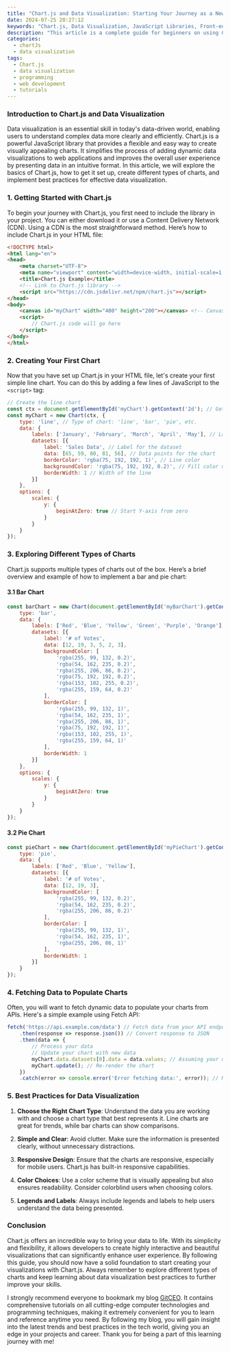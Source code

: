 ```yaml
---
title: "Chart.js and Data Visualization: Starting Your Journey as a Newbie"
date: 2024-07-25 20:27:12
keywords: "Chart.js, Data Visualization, JavaScript Libraries, Front-end Development, Data Representation, Tutorials"
description: "This article is a complete guide for beginners on using Chart.js for data visualization. It covers the basics of Chart.js, how to set it up, creating various types of charts, and best practices to enhance user experience in data representation. Chart.js is a powerful JavaScript library that allows you to create beautiful and responsive charts effortlessly. With this tutorial, you will learn about different types of charts, how to fetch data, and how to customize your visuals to convey the message effectively. Whether you are working on a small project or a larger web application, mastering Chart.js will significantly enhance the way you present data, making your work stand out."
categories:
  - chartJs
  - data visualization
tags:
  - Chart.js
  - data visualization
  - programming
  - web development
  - tutorials
---
```


### Introduction to Chart.js and Data Visualization

Data visualization is an essential skill in today's data-driven world, enabling users to understand complex data more clearly and efficiently. Chart.js is a powerful JavaScript library that provides a flexible and easy way to create visually appealing charts. It simplifies the process of adding dynamic data visualizations to web applications and improves the overall user experience by presenting data in an intuitive format. In this article, we will explore the basics of Chart.js, how to get it set up, create different types of charts, and implement best practices for effective data visualization.

<!-- more -->

### 1. Getting Started with Chart.js

To begin your journey with Chart.js, you first need to include the library in your project. You can either download it or use a Content Delivery Network (CDN). Using a CDN is the most straightforward method. Here’s how to include Chart.js in your HTML file:

```html
<!DOCTYPE html>
<html lang="en">
<head>
    <meta charset="UTF-8">
    <meta name="viewport" content="width=device-width, initial-scale=1.0">
    <title>Chart.js Example</title>
    <!-- Link to Chart.js library -->
    <script src="https://cdn.jsdelivr.net/npm/chart.js"></script>
</head>
<body>
    <canvas id="myChart" width="400" height="200"></canvas> <!-- Canvas element for the chart -->
    <script>
        // Chart.js code will go here
    </script>
</body>
</html>
```

### 2. Creating Your First Chart

Now that you have set up Chart.js in your HTML file, let's create your first simple line chart. You can do this by adding a few lines of JavaScript to the `<script>` tag:

```javascript
// Create the line chart
const ctx = document.getElementById('myChart').getContext('2d'); // Get the context of the canvas
const myChart = new Chart(ctx, {
    type: 'line', // Type of chart: 'line', 'bar', 'pie', etc.
    data: {
        labels: ['January', 'February', 'March', 'April', 'May'], // Labels for the X-axis
        datasets: [{
            label: 'Sales Data', // Label for the dataset
            data: [65, 59, 80, 81, 56], // Data points for the chart
            borderColor: 'rgba(75, 192, 192, 1)', // Line color
            backgroundColor: 'rgba(75, 192, 192, 0.2)', // Fill color under the line
            borderWidth: 1 // Width of the line
        }]
    },
    options: {
        scales: {
            y: {
                beginAtZero: true // Start Y-axis from zero
            }
        }
    }
});
```

### 3. Exploring Different Types of Charts

Chart.js supports multiple types of charts out of the box. Here’s a brief overview and example of how to implement a bar and pie chart:

#### 3.1 Bar Chart

```javascript
const barChart = new Chart(document.getElementById('myBarChart').getContext('2d'), {
    type: 'bar',
    data: {
        labels: ['Red', 'Blue', 'Yellow', 'Green', 'Purple', 'Orange'],
        datasets: [{
            label: '# of Votes',
            data: [12, 19, 3, 5, 2, 3],
            backgroundColor: [
                'rgba(255, 99, 132, 0.2)',
                'rgba(54, 162, 235, 0.2)',
                'rgba(255, 206, 86, 0.2)',
                'rgba(75, 192, 192, 0.2)',
                'rgba(153, 102, 255, 0.2)',
                'rgba(255, 159, 64, 0.2)'
            ],
            borderColor: [
                'rgba(255, 99, 132, 1)',
                'rgba(54, 162, 235, 1)',
                'rgba(255, 206, 86, 1)',
                'rgba(75, 192, 192, 1)',
                'rgba(153, 102, 255, 1)',
                'rgba(255, 159, 64, 1)'
            ],
            borderWidth: 1
        }]
    },
    options: {
        scales: {
            y: {
                beginAtZero: true
            }
        }
    }
});
```

#### 3.2 Pie Chart

```javascript
const pieChart = new Chart(document.getElementById('myPieChart').getContext('2d'), {
    type: 'pie',
    data: {
        labels: ['Red', 'Blue', 'Yellow'],
        datasets: [{
            label: '# of Votes',
            data: [12, 19, 3],
            backgroundColor: [
                'rgba(255, 99, 132, 0.2)',
                'rgba(54, 162, 235, 0.2)',
                'rgba(255, 206, 86, 0.2)'
            ],
            borderColor: [
                'rgba(255, 99, 132, 1)',
                'rgba(54, 162, 235, 1)',
                'rgba(255, 206, 86, 1)'
            ],
            borderWidth: 1
        }]
    }
});
```

### 4. Fetching Data to Populate Charts

Often, you will want to fetch dynamic data to populate your charts from APIs. Here's a simple example using Fetch API:

```javascript
fetch('https://api.example.com/data') // Fetch data from your API endpoint
    .then(response => response.json()) // Convert response to JSON
    .then(data => {
        // Process your data
        // Update your chart with new data
        myChart.data.datasets[0].data = data.values; // Assuming your data has a 'values' array
        myChart.update(); // Re-render the chart
    })
    .catch(error => console.error('Error fetching data:', error)); // Handle errors
```

### 5. Best Practices for Data Visualization

1. **Choose the Right Chart Type**: Understand the data you are working with and choose a chart type that best represents it. Line charts are great for trends, while bar charts can show comparisons.

2. **Simple and Clear**: Avoid clutter. Make sure the information is presented clearly, without unnecessary distractions.

3. **Responsive Design**: Ensure that the charts are responsive, especially for mobile users. Chart.js has built-in responsive capabilities.

4. **Color Choices**: Use a color scheme that is visually appealing but also ensures readability. Consider colorblind users when choosing colors.

5. **Legends and Labels**: Always include legends and labels to help users understand the data being presented.

### Conclusion

Chart.js offers an incredible way to bring your data to life. With its simplicity and flexibility, it allows developers to create highly interactive and beautiful visualizations that can significantly enhance user experience. By following this guide, you should now have a solid foundation to start creating your visualizations with Chart.js. Always remember to explore different types of charts and keep learning about data visualization best practices to further improve your skills.

I strongly recommend everyone to bookmark my blog [GitCEO](https://gitceo.com). It contains comprehensive tutorials on all cutting-edge computer technologies and programming techniques, making it extremely convenient for you to learn and reference anytime you need. By following my blog, you will gain insight into the latest trends and best practices in the tech world, giving you an edge in your projects and career. Thank you for being a part of this learning journey with me!